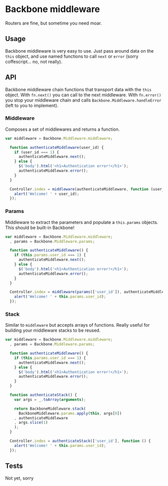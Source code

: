 # Backbone middleware

Routers are fine, but sometime you need moar.

## Usage

Backbone middleware is very easy to use.
Just pass around data on the `this` object, and use named
functions to call `next` or `error` (sorry coffescript... no, not really).

## API

Backbone middleware chain functions that transport data with the `this` object.
With `fn.next()` you can call to the next middleware.
With `fn.error()` you stop your middleware chain and
calls `Backbone.Middleware.handleError` (left to you to implement).

### Middleware

Composes a set of middlewares and returns a function.

```javascript
var middleware = Backbone.Middleware.middleware;

  function authenticateMiddleware(user_id) {
    if (user_id === 1) {
      authenticateMiddleware.next();
    } else {
      $('body').html('<h1>Authentication error!</h1>');
      authenticateMiddleware.error();
    }
  }

  Controller.index = middleware(authenticateMiddleware, function (user_id) {
    alert('Welcome! ' + user_id);
  });
```

### Params

Middleware to extract the parameters and populate a `this.params` objects.
This should be built-in Backbone!

```javascript
var middleware = Backbone.Middleware.middleware;
  , params = Backbone.Middleware.params;

  function authenticateMiddleware() {
    if (this.params.user_id === 1) {
      authenticateMiddleware.next();
    } else {
      $('body').html('<h1>Authentication error!</h1>');
      authenticateMiddleware.error();
    }
  }

  Controller.index = middleware(params(['user_id']), authenticateMiddleware, function () {
    alert('Welcome! ' + this.params.user_id);
  });
```

### Stack

Similar to `middleware` but accepts arrays of functions.
Really useful for building your middleware stacks to be reused.

```javascript
var middleware = Backbone.Middleware.middleware;
  , params = Backbone.Middleware.params;

  function authenticateMiddleware() {
    if (this.params.user_id === 1) {
      authenticateMiddleware.next();
    } else {
      $('body').html('<h1>Authentication error!</h1>');
      authenticateMiddleware.error();
    }
  }

  function authenticateStack() {
    var args = _.toArray(arguments);

    return BackboneMiddleware.stack(
      BackboneMiddleware.params.apply(this, args[0])
    , authenticateMiddleware
    , args.slice(1)
    );
  }

  Controller.index = authenticateStack(['user_id'], function () {
    alert('Welcome! ' + this.params.user_id);
  });
```

## Tests

Not yet, sorry
